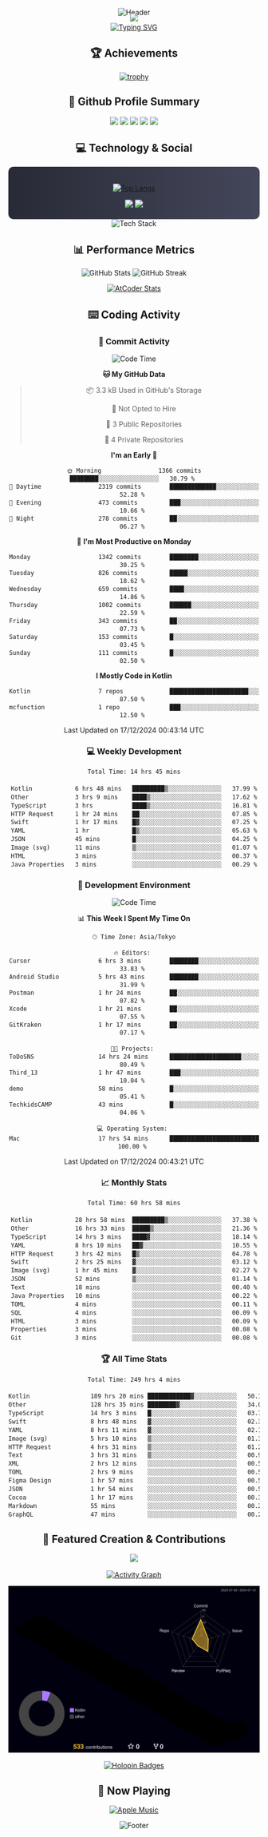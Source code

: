 <div align="center">
  
![Header](https://capsule-render.vercel.app/api?type=waving&color=gradient&customColorList=12&height=300&section=header&text=Welcome%20to%20Batapii's%20Universe&fontSize=50&animation=fadeIn&fontAlignY=40&desc=Android%20Developer%20|%20Kotlin%20LOVE%20)

<div style="margin-top: -20px;">
  <img src="https://readme-typing-svg.herokuapp.com/?lines=Crafting+Android+Experiences;Building+Tomorrow's+Apps+Today;Always+Learning,+Always+Growing&font=Fira%20Code&center=true&width=440&height=45&color=f75c7e&vCenter=true&size=22&pause=1000">
</div>

<a href="https://git.io/typing-svg">
  <img src="https://readme-typing-svg.demolab.com?font=Fira+Code&weight=600&size=28&duration=4000&pause=1000&center=true&vCenter=true&width=800&lines=Hey+there!+I'm+Batapii+%F0%9F%91%8B;Android+Developer+from+Japan+%F0%9F%87%AF%F0%9F%87%B5" alt="Typing SVG" />
</a>

## 🏆 Achievements

[![trophy](https://github-profile-trophy.vercel.app/?username=batapii&theme=onestar&no-frame=true&no-bg=true&column=8&rank=SECRET,SSS,SS,S,AAA,AA,A,B,C,?&margin-w=10&margin-h=10)](https://github.com/ryo-ma/github-profile-trophy)

## 🎯 Github Profile Summary

<div align="center">
  <img src="http://github-profile-summary-cards.vercel.app/api/cards/profile-details?username=batapii&theme=radical" />
  <img src="http://github-profile-summary-cards.vercel.app/api/cards/repos-per-language?username=batapii&theme=radical" />
  <img src="http://github-profile-summary-cards.vercel.app/api/cards/most-commit-language?username=batapii&theme=radical" />
  <img src="http://github-profile-summary-cards.vercel.app/api/cards/stats?username=batapii&theme=radical" />
  <img src="http://github-profile-summary-cards.vercel.app/api/cards/productive-time?username=batapii&theme=radical" />
</div>

## 💻 Technology & Social

<div align="center" style="background: linear-gradient(to right, #282A36, #44475A); padding: 20px; border-radius: 10px;">

[![Top Langs](https://github-readme-stats.vercel.app/api/top-langs/?username=batapii
)](https://github.com/anuraghazra/github-readme-stats)

<div style="margin-top: 15px">
<a href="https://github.com/batapii"><img src="https://img.shields.io/github/followers/batapii?style=for-the-badge&logo=github&label=Follow&color=ff6e96&labelColor=282A36"/></a>
<a href="https://twitter.com/batapii3939"><img src="https://img.shields.io/twitter/follow/batapii?style=for-the-badge&logo=twitter&color=1DA1F2&labelColor=282A36&label= Twitter"/></a>
</div>

</div>

<div align="center">
<img src="https://github-readme-tech-stack.vercel.app/api/cards?title=Tech+Stack&align=center&titleAlign=center&fontSize=20&lineHeight=10&lineCount=4&theme=github_dark&width=800&bg=%230D1117&badge=%23161B22&border=%2321262D&titleColor=%2358A6FF&line1=kotlin%2Ckotlin%2C0095D5%3Bandroid%2Candroid%2C00ff00%3Bjetpackcompose%2Cjetpack%2C4285F4%3B&line2=swift%2Cswift%2CFA7343%3Bfirebase%2Cfirebase%2CFFCA28%3Bgithub%2Cgithub%2C181717%3B&line3=typescript%2Ctypescript%2C3178C6%3Bgraphql%2Cgraphql%2CE10098%3Bsupabase%2Csupabase%2C3FCF8E%3B&line4=gradle%2Cgradle%2C02303A%3Bgitkraken%2Cgitkraken%2C179287%3Bpostman%2Cpostman%2CFF6C37%3B" alt="Tech Stack" />
</div>



## 📊 Performance Metrics

<div align="center">

![GitHub Stats](https://github-readme-stats.vercel.app/api?username=batapii&show_icons=true&theme=radical&hide_border=true&bg_color=0D1117)
![GitHub Streak](https://github-readme-streak-stats.herokuapp.com/?user=batapii&theme=radical&hide_border=true&background=0D1117)

[![AtCoder Stats](https://atcoder-readme-stats.vercel.app/stats/batapii3939?theme=dark&show_history=5&width=495)](https://github.com/iwbc-mzk/atcoder-readme-stats)

</div>

## ⌨️ Coding Activity

### 🌟 Commit Activity
<!--START_SECTION:commit-stats-->
![Code Time](http://img.shields.io/badge/Code%20Time-377%20hrs%2039%20mins-blue)

**🐱 My GitHub Data** 

> 📦 3.3 kB Used in GitHub's Storage 
 > 
> 🚫 Not Opted to Hire
 > 
> 📜 3 Public Repositories 
 > 
> 🔑 4 Private Repositories 
 > 
**I'm an Early 🐤** 

```text
🌞 Morning                1366 commits        ████████░░░░░░░░░░░░░░░░░   30.79 % 
🌆 Daytime                2319 commits        █████████████░░░░░░░░░░░░   52.28 % 
🌃 Evening                473 commits         ███░░░░░░░░░░░░░░░░░░░░░░   10.66 % 
🌙 Night                  278 commits         ██░░░░░░░░░░░░░░░░░░░░░░░   06.27 % 
```
📅 **I'm Most Productive on Monday** 

```text
Monday                   1342 commits        ████████░░░░░░░░░░░░░░░░░   30.25 % 
Tuesday                  826 commits         █████░░░░░░░░░░░░░░░░░░░░   18.62 % 
Wednesday                659 commits         ████░░░░░░░░░░░░░░░░░░░░░   14.86 % 
Thursday                 1002 commits        ██████░░░░░░░░░░░░░░░░░░░   22.59 % 
Friday                   343 commits         ██░░░░░░░░░░░░░░░░░░░░░░░   07.73 % 
Saturday                 153 commits         █░░░░░░░░░░░░░░░░░░░░░░░░   03.45 % 
Sunday                   111 commits         █░░░░░░░░░░░░░░░░░░░░░░░░   02.50 % 
```


**I Mostly Code in Kotlin** 

```text
Kotlin                   7 repos             ██████████████████████░░░   87.50 % 
mcfunction               1 repo              ███░░░░░░░░░░░░░░░░░░░░░░   12.50 % 
```




 Last Updated on 17/12/2024 00:43:14 UTC
<!--END_SECTION:commit-stats-->

### 💻 Weekly Development
<!--START_SECTION:wakatime-->

```txt
Total Time: 14 hrs 45 mins

Kotlin            6 hrs 48 mins   █████████▒░░░░░░░░░░░░░░░   37.99 %
Other             3 hrs 9 mins    ████▒░░░░░░░░░░░░░░░░░░░░   17.62 %
TypeScript        3 hrs           ████▒░░░░░░░░░░░░░░░░░░░░   16.81 %
HTTP Request      1 hr 24 mins    ██░░░░░░░░░░░░░░░░░░░░░░░   07.85 %
Swift             1 hr 17 mins    █▓░░░░░░░░░░░░░░░░░░░░░░░   07.25 %
YAML              1 hr            █▒░░░░░░░░░░░░░░░░░░░░░░░   05.63 %
JSON              45 mins         █░░░░░░░░░░░░░░░░░░░░░░░░   04.25 %
Image (svg)       11 mins         ▒░░░░░░░░░░░░░░░░░░░░░░░░   01.07 %
HTML              3 mins          ░░░░░░░░░░░░░░░░░░░░░░░░░   00.37 %
Java Properties   3 mins          ░░░░░░░░░░░░░░░░░░░░░░░░░   00.29 %
```

<!--END_SECTION:wakatime-->

### 🔨 Development Environment
<!--START_SECTION:dev-stats-->
![Code Time](http://img.shields.io/badge/Code%20Time-377%20hrs%2039%20mins-blue)

📊 **This Week I Spent My Time On** 

```text
🕑︎ Time Zone: Asia/Tokyo

🔥 Editors: 
Cursor                   6 hrs 3 mins        ████████░░░░░░░░░░░░░░░░░   33.83 % 
Android Studio           5 hrs 43 mins       ████████░░░░░░░░░░░░░░░░░   31.99 % 
Postman                  1 hr 24 mins        ██░░░░░░░░░░░░░░░░░░░░░░░   07.82 % 
Xcode                    1 hr 21 mins        ██░░░░░░░░░░░░░░░░░░░░░░░   07.55 % 
GitKraken                1 hr 17 mins        ██░░░░░░░░░░░░░░░░░░░░░░░   07.17 % 

🐱‍💻 Projects: 
ToDoSNS                  14 hrs 24 mins      ████████████████████░░░░░   80.49 % 
Third_13                 1 hr 47 mins        ███░░░░░░░░░░░░░░░░░░░░░░   10.04 % 
demo                     58 mins             █░░░░░░░░░░░░░░░░░░░░░░░░   05.41 % 
TechkidsCAMP             43 mins             █░░░░░░░░░░░░░░░░░░░░░░░░   04.06 % 

💻 Operating System: 
Mac                      17 hrs 54 mins      █████████████████████████   100.00 % 
```


 Last Updated on 17/12/2024 00:43:21 UTC
<!--END_SECTION:dev-stats-->

### 📈 Monthly Stats
<!--START_SECTION:wakamonth-->

```txt
Total Time: 60 hrs 58 mins

Kotlin            28 hrs 58 mins  █████████▒░░░░░░░░░░░░░░░   37.38 %
Other             16 hrs 33 mins  █████▒░░░░░░░░░░░░░░░░░░░   21.36 %
TypeScript        14 hrs 3 mins   ████▓░░░░░░░░░░░░░░░░░░░░   18.14 %
YAML              8 hrs 10 mins   ██▓░░░░░░░░░░░░░░░░░░░░░░   10.55 %
HTTP Request      3 hrs 42 mins   █▒░░░░░░░░░░░░░░░░░░░░░░░   04.78 %
Swift             2 hrs 25 mins   ▓░░░░░░░░░░░░░░░░░░░░░░░░   03.12 %
Image (svg)       1 hr 45 mins    ▓░░░░░░░░░░░░░░░░░░░░░░░░   02.27 %
JSON              52 mins         ▒░░░░░░░░░░░░░░░░░░░░░░░░   01.14 %
Text              18 mins         ░░░░░░░░░░░░░░░░░░░░░░░░░   00.40 %
Java Properties   10 mins         ░░░░░░░░░░░░░░░░░░░░░░░░░   00.22 %
TOML              4 mins          ░░░░░░░░░░░░░░░░░░░░░░░░░   00.11 %
SQL               4 mins          ░░░░░░░░░░░░░░░░░░░░░░░░░   00.09 %
HTML              3 mins          ░░░░░░░░░░░░░░░░░░░░░░░░░   00.09 %
Properties        3 mins          ░░░░░░░░░░░░░░░░░░░░░░░░░   00.08 %
Git               3 mins          ░░░░░░░░░░░░░░░░░░░░░░░░░   00.08 %
```

<!--END_SECTION:wakamonth-->

### 🏆 All Time Stats
<!--START_SECTION:wakaalltime-->

```txt
Total Time: 249 hrs 4 mins

Kotlin                 189 hrs 20 mins ████████████▓░░░░░░░░░░░░   50.13 %
Other                  128 hrs 35 mins ████████▓░░░░░░░░░░░░░░░░   34.05 %
TypeScript             14 hrs 3 mins   █░░░░░░░░░░░░░░░░░░░░░░░░   03.72 %
Swift                  8 hrs 48 mins   ▓░░░░░░░░░░░░░░░░░░░░░░░░   02.33 %
YAML                   8 hrs 11 mins   ▓░░░░░░░░░░░░░░░░░░░░░░░░   02.17 %
Image (svg)            5 hrs 10 mins   ▒░░░░░░░░░░░░░░░░░░░░░░░░   01.37 %
HTTP Request           4 hrs 31 mins   ▒░░░░░░░░░░░░░░░░░░░░░░░░   01.20 %
Text                   3 hrs 31 mins   ▒░░░░░░░░░░░░░░░░░░░░░░░░   00.93 %
XML                    2 hrs 12 mins   ░░░░░░░░░░░░░░░░░░░░░░░░░   00.59 %
TOML                   2 hrs 9 mins    ░░░░░░░░░░░░░░░░░░░░░░░░░   00.57 %
Figma Design           1 hr 57 mins    ░░░░░░░░░░░░░░░░░░░░░░░░░   00.52 %
JSON                   1 hr 54 mins    ░░░░░░░░░░░░░░░░░░░░░░░░░   00.50 %
Cocoa                  1 hr 17 mins    ░░░░░░░░░░░░░░░░░░░░░░░░░   00.34 %
Markdown               55 mins         ░░░░░░░░░░░░░░░░░░░░░░░░░   00.25 %
GraphQL                47 mins         ░░░░░░░░░░░░░░░░░░░░░░░░░   00.21 %
```

<!--END_SECTION:wakaalltime-->


## 🌟 Featured Creation & Contributions

<div align="center">
  <a href="https://github.com/batapii/ToDoSNS">
    <img src="https://github-readme-stats.vercel.app/api/pin/?username=batapii&repo=ToDoSNS&theme=radical&hide_border=true&bg_color=0D1117" />
  </a>

[![Activity Graph](https://github-readme-activity-graph.vercel.app/graph?username=batapii&custom_title=Contribution%20Graph&hide_border=true&theme=radical&bg_color=0D1117)](https://github.com/ashutosh00710/github-readme-activity-graph)

![3D Contrib](./profile-3d-contrib/profile-night-rainbow.svg)

[![Holopin Badges](https://holopin.me/batapii)](https://holopin.io/@batapii)

</div>

## 🎵 Now Playing

<div align="center">
  
[![Apple Music](https://music-profile.rayriffy.com/theme/dark.svg?uid=001005.6598667d2ffd4a10a4f429edd0ba24c4.1156)](https://github.com/rayriffy/apple-music-github-profile)

</div>

![Footer](https://capsule-render.vercel.app/api?type=waving&color=gradient&customColorList=12&height=100&section=footer)

</div>
